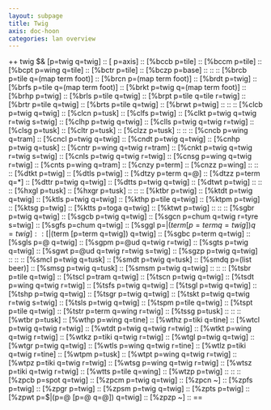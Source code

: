 ```yaml
---
layout: subpage
title: Twig
axis: doc-hoon
categories: lan overview
---
```


++  twig  $&  [p=twig q=twig]                           ::
          $%                                            ::
            [%$ p=axis]                                 ::
            [%bccb p=tile]                              ::
            [%bccm p=tile]                              ::
            [%bcpt p=wing q=tile]                       ::
            [%bctr p=tile]                              ::
            [%bczp p=base]                              ::
          ::                                            ::
            [%brcb p=tile q=(map term foot)]            ::
            [%brcn p=(map term foot)]                   ::
            [%brdt p=twig]                              ::
            [%brfs p=tile q=(map term foot)]            ::
            [%brkt p=twig q=(map term foot)]            ::
            [%brhp p=twig]                              ::
            [%brls p=tile q=twig]                       ::
            [%brpt p=tile q=tile r=twig]                ::
            [%brtr p=tile q=twig]                       ::
            [%brts p=tile q=twig]                       ::
            [%brwt p=twig]                              ::
          ::                                            ::
            [%clcb p=twig q=twig]                       ::
            [%clcn p=tusk]                              ::
            [%clfs p=twig]                              ::
            [%clkt p=twig q=twig r=twig s=twig]         ::
            [%clhp p=twig q=twig]                       ::
            [%clls p=twig q=twig r=twig]                ::
            [%clsg p=tusk]                              ::
            [%cltr p=tusk]                              ::
            [%clzz p=tusk]                              ::
          ::                                            ::
            [%cncb p=wing q=tram]                       ::
            [%cncl p=twig q=twig]                       ::
            [%cndt p=twig q=twig]                       ::
            [%cnhp p=twig q=tusk]                       ::
            [%cntr p=wing q=twig r=tram]                ::
            [%cnkt p=twig q=twig r=twig s=twig]         ::
            [%cnls p=twig q=twig r=twig]                ::
            [%cnsg p=wing q=twig r=twig]                ::
            [%cnts p=wing q=tram]                       ::
            [%cnzy p=term]                              ::
            [%cnzz p=wing]                              ::
          ::                                            ::
            [%dtkt p=twig]                              ::
            [%dtls p=twig]                              ::
            [%dtzy p=term q=@]                          ::
            [%dtzz p=term q=*]                          ::
            [%dttr p=twig q=twig]                       ::
            [%dtts p=twig q=twig]                       ::
            [%dtwt p=twig]                              ::
          ::                                            ::
            [%hxgl p=tusk]                              ::
            [%hxgr p=tusk]                              ::
          ::                                            ::
            [%ktbr p=twig]                              ::
            [%ktdt p=twig q=twig]                       ::
            [%ktls p=twig q=twig]                       ::
            [%kthp p=tile q=twig]                       ::
            [%ktpm p=twig]                              ::
            [%ktsg p=twig]                              ::
            [%ktts p=toga q=twig]                       ::
            [%ktwt p=twig]                              ::
          ::                                            ::
            [%sgbr p=twig q=twig]                       ::
            [%sgcb p=twig q=twig]                       ::
            [%sgcn p=chum q=twig r=tyre s=twig]         ::
            [%sgfs p=chum q=twig]                       ::
            [%sggl p=$|(term [p=term q=twig]) q=twig]   ::
            [%sggr p=$|(term [p=term q=twig]) q=twig]   ::
            [%sgbc p=term q=twig]                       ::
            [%sgls p=@ q=twig]                          ::
            [%sgpm p=@ud q=twig r=twig]                 ::
            [%sgts p=twig q=twig]                       ::
            [%sgwt p=@ud q=twig r=twig s=twig]          ::
            [%sgzp p=twig q=twig]                       ::
          ::                                            ::
            [%smcl p=twig q=tusk]                       ::
            [%smdt p=twig q=tusk]                       ::
            [%smdq p=(list beer)]                       ::
            [%smsg p=twig q=tusk]                       ::
            [%smsm p=twig q=twig]                       ::
          ::                                            ::
            [%tsbr p=tile q=twig]                       ::
            [%tscl p=tram q=twig]                       ::
            [%tscn p=twig q=twig]                       ::
            [%tsdt p=wing q=twig r=twig]                ::
            [%tsfs p=twig q=twig]                       ::
            [%tsgl p=twig q=twig]                       ::
            [%tshp p=twig q=twig]                       ::
            [%tsgr p=twig q=twig]                       ::
            [%tskt p=twig q=twig r=twig s=twig]         ::
            [%tsls p=twig q=twig]                       ::
            [%tspm p=tile q=twig]                       ::
            [%tspt p=tile q=twig]                       ::
            [%tstr p=term q=wing r=twig]                ::
            [%tssg p=tusk]                              ::
          ::                                            ::
            [%wtbr p=tusk]                              ::
            [%wthp p=wing q=tine]                       ::
            [%wthz p=tiki q=tine]                       ::
            [%wtcl p=twig q=twig r=twig]                ::
            [%wtdt p=twig q=twig r=twig]                ::
            [%wtkt p=wing q=twig r=twig]                ::
            [%wtkz p=tiki q=twig r=twig]                ::
            [%wtgl p=twig q=twig]                       ::
            [%wtgr p=twig q=twig]                       ::
            [%wtls p=wing q=twig r=tine]                ::
            [%wtlz p=tiki q=twig r=tine]                ::
            [%wtpm p=tusk]                              ::
            [%wtpt p=wing q=twig r=twig]                ::
            [%wtpz p=tiki q=twig r=twig]                ::
            [%wtsg p=wing q=twig r=twig]                ::
            [%wtsz p=tiki q=twig r=twig]                ::
            [%wtts p=tile q=wing]                       ::
            [%wtzp p=twig]                              ::
          ::                                            ::
            [%zpcb p=spot q=twig]                       ::
            [%zpcm p=twig q=twig]                       ::
            [%zpcn ~]                                   ::
            [%zpfs p=twig]                              ::
            [%zpgr p=twig]                              ::
            [%zpsm p=twig q=twig]                       ::
            [%zpts p=twig]                              ::
            [%zpwt p=$|(p=@ [p=@ q=@]) q=twig]          ::
            [%zpzp ~]                                   ::
          ==  